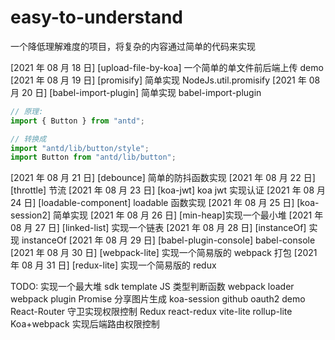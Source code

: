 # easy-to-understand

一个降低理解难度的项目，将复杂的内容通过简单的代码来实现

[2021 年 08 月 18 日] [upload-file-by-koa] 一个简单的单文件前后端上传 demo
[2021 年 08 月 19 日] [promisify] 简单实现 NodeJs.util.promisify
[2021 年 08 月 20 日] [babel-import-plugin] 简单实现 babel-import-plugin

```js
// 原理:
import { Button } from "antd";

// 转换成
import "antd/lib/button/style";
import Button from "antd/lib/button";
```

[2021 年 08 月 21 日] [debounce] 简单的防抖函数实现
[2021 年 08 月 22 日] [throttle] 节流
[2021 年 08 月 23 日] [koa-jwt] koa jwt 实现认证
[2021 年 08 月 24 日] [loadable-component] loadable 函数实现
[2021 年 08 月 25 日] [koa-session2] 简单实现
[2021 年 08 月 26 日] [min-heap]实现一个最小堆
[2021 年 08 月 27 日] [linked-list] 实现一个链表
[2021 年 08 月 28 日] [instanceOf] 实现 instanceOf
[2021 年 08 月 29 日] [babel-plugin-console] babel-console
[2021 年 08 月 30 日] [webpack-lite] 实现一个简易版的 webpack 打包
[2021 年 08 月 31 日] [redux-lite] 实现一个简易版的 redux

TODO:
实现一个最大堆
sdk template
JS 类型判断函数
webpack loader
webpack plugin
Promise
分享图片生成
koa-session
github oauth2 demo
React-Router 守卫实现权限控制
Redux
react-redux
vite-lite
rollup-lite
Koa+webpack 实现后端路由权限控制
